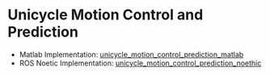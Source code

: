 
# Unicycle Motion Control and Prediction

- Matlab Implementation: [unicycle_motion_control_prediction_matlab](https://github.com/core-robotics-research/unicycle_motion_control_prediction_matlab)
- ROS Noetic Implementation: [unicycle_motion_control_prediction_noethic](https://github.com/core-robotics-research/unicycle_motion_control_prediction_noetic)
